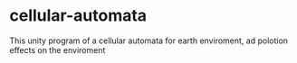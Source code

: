 # cellular-automata
This unity program of a cellular automata for earth enviroment, 
ad polotion effects on the enviroment
